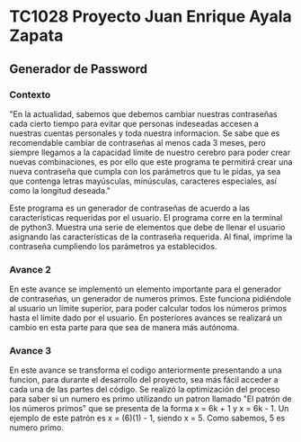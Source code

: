 # TC1028 Proyecto Juan Enrique Ayala Zapata

## Generador de Password

### Contexto

"En la actualidad, sabemos que debemos cambiar nuestras contraseñas cada cierto tiempo para evitar que personas indeseadas accesen a nuestras cuentas personales y toda nuestra informacion.
Se sabe que es recomendable cambiar de contraseñas al menos cada 3 meses, pero siempre llegamos a la capacidad límite de nuestro cerebro para poder crear nuevas combinaciones, es por ello
que este programa te permitirá crear una nueva contraseña que cumpla con los parámetros que tu le pidas, ya sea que contenga letras mayúsculas, minúsculas, caracteres especiales, así como 
la longitud deseada."


Este programa es un generador de contraseñas de acuerdo a las características requeridas por el usuario. El programa corre en la terminal de python3. Muestra una serie de elementos que debe 
de llenar el usuario asignando las características de la contraseña requerida. Al final, imprime la contraseña cumpliendo los parámetros ya establecidos. 

### Avance 2
En este avance se implementó un elemento importante para el generador de contraseñas, un generador de numeros primos. Este funciona pidiéndole al usuario un límite superior, para poder
calcular todos los números primos hasta el límite dado por el usuario. En posteriores avances se realizará un cambio en esta parte para que sea de manera más autónoma.

### Avance 3

En este avance se transforma el codigo anteriormente presentando a una funcion, para durante el desarrollo del proyecto, sea más fácil acceder a cada una de las partes del código. Se realizó la optimización del proceso para saber si un numero es primo utilizando un patron llamado "El patrón de los números primos" que se presenta de la forma x = 6k + 1 y x = 6k - 1. 
Un ejemplo de este patrón es x = (6)(1) - 1, siendo x = 5. Como sabemos, 5 es numero primo. 
